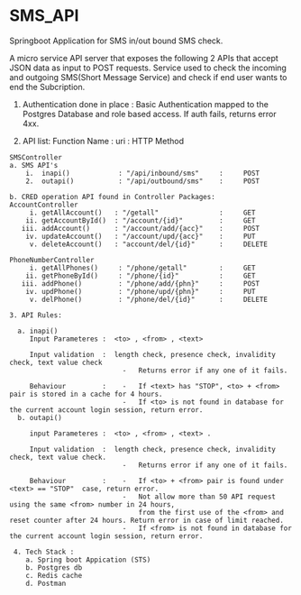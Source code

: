 # SMS_API
Springboot Application for SMS in/out bound SMS check.

A micro service API server that exposes the following 2 APIs that accept JSON data as input to POST requests.
Service used to check the incoming and outgoing SMS(Short Message Service) and check if end user wants to end the Subcription.

  1. Authentication done in place : Basic Authentication mapped to the Postgres Database and role based access.
                                    If auth fails, returns error 4xx.
  
  2. API list:
             Function Name     :    uri                 :   HTTP Method
       
    SMSController
    a. SMS API's
        i.  inapi()            : "/api/inbound/sms"     :     POST
        2.  outapi()           : "/api/outbound/sms"    :     POST
        
    b. CRED operation API found in Controller Packages:  
    AccountController
         i. getAllAccount()   : "/getall"               :     GET
        ii. getAccountById()  : "/account/{id}"         :     GET
       iii. addAccount()      : "/account/add/{acc}"    :     POST
        iv. updateAccount()   : "/account/upd/{acc}"    :     PUT
         v. deleteAccount()   : "account/del/{id}"      :     DELETE
      
    PhoneNumberController
         i. getAllPhones()     : "/phone/getall"        :     GET
        ii. getPhoneById()     : "/phone/{id}"          :     GET
       iii. addPhone()         : "/phone/add/{phn}"     :     POST
        iv. updPhone()         : "/phone/upd/{phn}"     :     PUT
         v. delPhone()         : "/phone/del/{id}"      :     DELETE
     
    3. API Rules:
      
      a. inapi() 
         Input Parameteres :  <to> , <from> , <text>
         
         Input validation  :  length check, presence check, invalidity check, text value check
                                -   Returns error if any one of it fails.
                                
         Behaviour         :    -   If <text> has "STOP", <to> + <from> pair is stored in a cache for 4 hours.
                                -   If <to> is not found in database for the current account login session, return error.
      b. outapi()
         
         input Parameteres :  <to> , <from> , <text> .
         
         Input validation  :  length check, presence check, invalidity check, text value check.
                                -   Returns error if any one of it fails.
                                
         Behaviour         :    -   If <to> + <from> pair is found under <text> == "STOP"  case, return error.
                                -   Not allow more than 50 API request using the same <from> number in 24 hours,
                                    from the first use of the <from> and reset counter after 24 hours. Return error in case of limit reached.
                                -   If <from> is not found in database for the current account login session, return error.
                                
     4. Tech Stack :
        a. Spring boot Appication (STS)
        b. Postgres db
        c. Redis cache
        d. Postman
